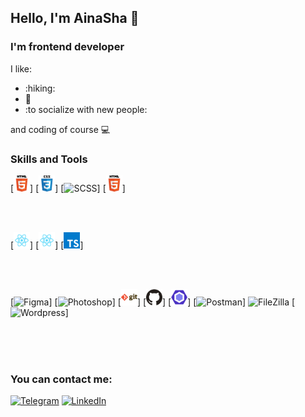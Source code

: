 ## Hello, I'm AinaSha 👋

### I'm frontend developer

I like:
- :hiking:
- :running:
- :to socialize with new people:

and coding of course :computer:

### Skills and Tools

[<img text-align="left" alt="HTML5" width="26px" src="https://raw.githubusercontent.com/github/explore/8…4ef2fca1e82350fe8e3517d3494d/topics/html/html.png" />]
[<img text-align="left" alt="CSS3" width="26px" src="https://raw.githubusercontent.com/github/explore/8…7d4ef2fca1e82350fe8e3517d3494d/topics/css/css.png" />]
[<img text-align="left" alt="SCSS" width="26px" src="https://github.com/topics/sasshttps://github.com/topics/sass" />]
[<img text-align="left" alt="JavaScript" width="26px" src="https://raw.githubusercontent.com/github/explore/8…4ef2fca1e82350fe8e3517d3494d/topics/html/html.png" />]

<br />
<br />

[<img  alt="React" width="26px" src="	https://raw.githubusercontent.com/github/explore/8…f2fca1e82350fe8e3517d3494d/topics/react/react.png" />]
[<img  alt="Redux" width="26px" src="	https://raw.githubusercontent.com/github/explore/8…f2fca1e82350fe8e3517d3494d/topics/react/react.png" />]
[<img  alt="TypeScript" width="26px" src="https://raw.githubusercontent.com/github/explore/8…50fe8e3517d3494d/topics/typescript/typescript.png" />]

<br />
<br />

[<img  alt="Figma" width="26px" src="	" />]
[<img  alt="Photoshop" width="26px" src="	" />]
[<img  alt="Git" width="26px" src="https://raw.githubusercontent.com/github/explore/8…7d4ef2fca1e82350fe8e3517d3494d/topics/git/git.png" />]
[<img  alt="GitHub" width="26px" src="https://raw.githubusercontent.com/github/explore/8…2b95574fe4c54617/topics/github-api/github-api.png" />]
[<img  alt="ESLint" width="26px" src="	https://raw.githubusercontent.com/github/explore/8…fca1e82350fe8e3517d3494d/topics/eslint/eslint.png" />]
[<img  alt="Postman" width="26px" src="	" />]
<img  alt="FileZilla" width="26px" src="https://upload.wikimedia.org/wikipedia/commons/thumb/0/01/FileZilla_logo.svg/1024px-FileZilla_logo.svg.png" />
[<img  alt="Wordpress" width="26px" src="https://www.linkedin.com/in/ainagul-shabdanova-2016b0225/" />]

<br />
<br />
<br />

### You can contact me: 

[<img  alt="Telegram" width="26px" src="" />][Telegram]
[<img  alt="LinkedIn" width="26px" src="" />][LinkedIn]

[Telegram]: https://t.me/Ainasha10
[LinkedIn]: https://www.linkedin.com/in/ainagul-shabdanova-2016b0225/
